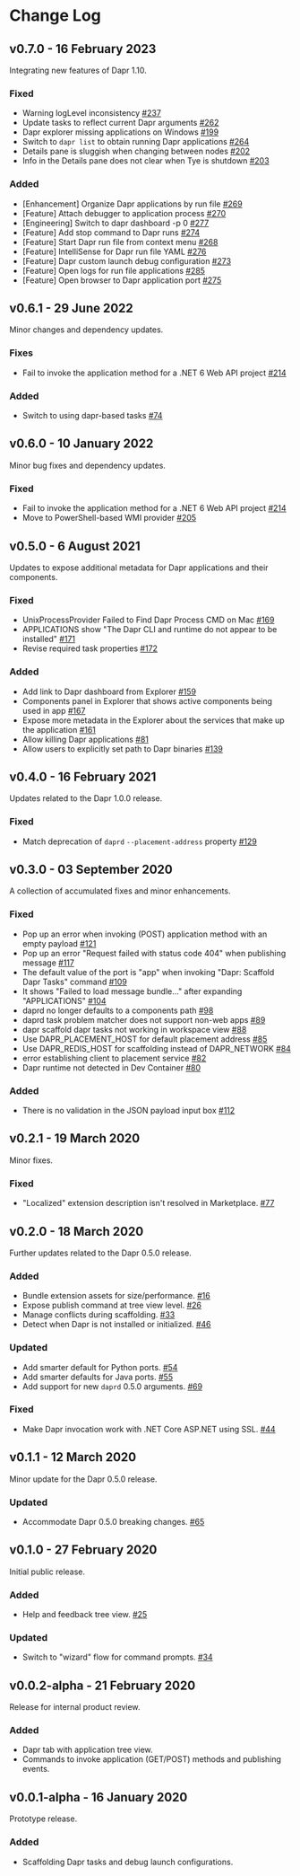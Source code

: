 # Change Log

## v0.7.0 - 16 February 2023

Integrating new features of Dapr 1.10.

### Fixed

* Warning logLevel inconsistency [#237](https://github.com/microsoft/vscode-dapr/issues/237)
* Update tasks to reflect current Dapr arguments [#262](https://github.com/microsoft/vscode-dapr/issues/262)
* Dapr explorer missing applications on Windows [#199](https://github.com/microsoft/vscode-dapr/issues/199)
* Switch to `dapr list` to obtain running Dapr applications [#264](https://github.com/microsoft/vscode-dapr/issues/264)
* Details pane is sluggish when changing between nodes [#202](https://github.com/microsoft/vscode-dapr/issues/202)
* Info in the Details pane does not clear when Tye is shutdown [#203](https://github.com/microsoft/vscode-dapr/issues/203)

### Added

* [Enhancement] Organize Dapr applications by run file [#269](https://github.com/microsoft/vscode-dapr/issues/269)
* [Feature] Attach debugger to application process [#270](https://github.com/microsoft/vscode-dapr/issues/270)
* [Engineering] Switch to dapr dashboard -p 0 [#277](https://github.com/microsoft/vscode-dapr/issues/277)
* [Feature] Add stop command to Dapr runs [#274](https://github.com/microsoft/vscode-dapr/issues/274)
* [Feature] Start Dapr run file from context menu [#268](https://github.com/microsoft/vscode-dapr/issues/268)
* [Feature] IntelliSense for Dapr run file YAML [#276](https://github.com/microsoft/vscode-dapr/issues/276)
* [Feature] Dapr custom launch debug configuration [#273](https://github.com/microsoft/vscode-dapr/issues/273)
* [Feature] Open logs for run file applications [#285](https://github.com/microsoft/vscode-dapr/issues/285)
* [Feature] Open browser to Dapr application port [#275](https://github.com/microsoft/vscode-dapr/issues/275)

## v0.6.1 - 29 June 2022

Minor changes and dependency updates.

### Fixes

* Fail to invoke the application method for a .NET 6 Web API project [#214](https://github.com/microsoft/vscode-dapr/issues/214)

### Added

* Switch to using dapr-based tasks [#74](https://github.com/microsoft/vscode-dapr/issues/74)

## v0.6.0 - 10 January 2022

Minor bug fixes and dependency updates.

### Fixed

* Fail to invoke the application method for a .NET 6 Web API project [#214](https://github.com/microsoft/vscode-dapr/issues/214)
* Move to PowerShell-based WMI provider [#205](https://github.com/microsoft/vscode-dapr/issues/205)

## v0.5.0 - 6 August 2021

Updates to expose additional metadata for Dapr applications and their components.

### Fixed

* UnixProcessProvider Failed to Find Dapr Process CMD on Mac [#169](https://github.com/microsoft/vscode-dapr/issues/169)
* APPLICATIONS show "The Dapr CLI and runtime do not appear to be installed" [#171](https://github.com/microsoft/vscode-dapr/issues/171)
* Revise required task properties [#172](https://github.com/microsoft/vscode-dapr/issues/172)

### Added

* Add link to Dapr dashboard from Explorer [#159](https://github.com/microsoft/vscode-dapr/issues/159)
* Components panel in Explorer that shows active components being used in app [#167](https://github.com/microsoft/vscode-dapr/issues/167)
* Expose more metadata in the Explorer about the services that make up the application [#161](https://github.com/microsoft/vscode-dapr/issues/161)
* Allow killing Dapr applications [#81](https://github.com/microsoft/vscode-dapr/issues/81)
* Allow users to explicitly set path to Dapr binaries [#139](https://github.com/microsoft/vscode-dapr/issues/139)

## v0.4.0 - 16 February 2021

Updates related to the Dapr 1.0.0 release.

### Fixed

* Match deprecation of `daprd` `--placement-address` property [#129](https://github.com/microsoft/vscode-dapr/issues/129)

## v0.3.0 - 03 September 2020

A collection of accumulated fixes and minor enhancements.

### Fixed

* Pop up an error when invoking (POST) application method with an empty payload [#121](https://github.com/microsoft/vscode-dapr/issues/121)
* Pop up an error "Request failed with status code 404" when publishing message [#117](https://github.com/microsoft/vscode-dapr/issues/117)
* The default value of the port is "app" when invoking "Dapr: Scaffold Dapr Tasks" command [#109](https://github.com/microsoft/vscode-dapr/issues/109)
* It shows "Failed to load message bundle..." after expanding "APPLICATIONS" [#104](https://github.com/microsoft/vscode-dapr/issues/104)
* daprd no longer defaults to a components path [#98](https://github.com/microsoft/vscode-dapr/issues/98)
* daprd task problem matcher does not support non-web apps [#89](https://github.com/microsoft/vscode-dapr/issues/89)
* dapr scaffold dapr tasks not working in workspace view [#88](https://github.com/microsoft/vscode-dapr/issues/88)
* Use DAPR_PLACEMENT_HOST for default placement address [#85](https://github.com/microsoft/vscode-dapr/issues/85)
* Use DAPR_REDIS_HOST for scaffolding instead of DAPR_NETWORK [#84](https://github.com/microsoft/vscode-dapr/issues/84)
* error establishing client to placement service [#82](https://github.com/microsoft/vscode-dapr/issues/82)
* Dapr runtime not detected in Dev Container [#80](https://github.com/microsoft/vscode-dapr/issues/80)

### Added

* There is no validation in the JSON payload input box [#112](https://github.com/microsoft/vscode-dapr/issues/112)

## v0.2.1 - 19 March 2020

Minor fixes.

### Fixed

* "Localized" extension description isn't resolved in Marketplace. [#77](https://github.com/microsoft/vscode-dapr/issues/77)

## v0.2.0 - 18 March 2020

Further updates related to the Dapr 0.5.0 release.

### Added

* Bundle extension assets for size/performance. [#16](https://github.com/microsoft/vscode-dapr/issues/16)
* Expose publish command at tree view level. [#26](https://github.com/microsoft/vscode-dapr/issues/26)
* Manage conflicts during scaffolding. [#33](https://github.com/microsoft/vscode-dapr/issues/33)
* Detect when Dapr is not installed or initialized. [#46](https://github.com/microsoft/vscode-dapr/issues/46)

### Updated

* Add smarter default for Python ports. [#54](https://github.com/microsoft/vscode-dapr/issues/54)
* Add smarter defaults for Java ports. [#55](https://github.com/microsoft/vscode-dapr/issues/55)
* Add support for new `daprd` 0.5.0 arguments. [#69](https://github.com/microsoft/vscode-dapr/issues/69)

### Fixed

* Make Dapr invocation work with .NET Core ASP.NET using SSL. [#44](https://github.com/microsoft/vscode-dapr/issues/44)

## v0.1.1 - 12 March 2020

Minor update for the Dapr 0.5.0 release.

### Updated

* Accommodate Dapr 0.5.0 breaking changes. [#65](https://github.com/microsoft/vscode-dapr/issues/65)

## v0.1.0 - 27 February 2020

Initial public release.

### Added

* Help and feedback tree view. [#25](https://github.com/microsoft/vscode-dapr/issues/25)

### Updated

* Switch to "wizard" flow for command prompts. [#34](https://github.com/microsoft/vscode-dapr/pull/34)

## v0.0.2-alpha - 21 February 2020

Release for internal product review.

### Added

* Dapr tab with application tree view.
* Commands to invoke application (GET/POST) methods and publishing events.

## v0.0.1-alpha - 16 January 2020

Prototype release.

### Added

* Scaffolding Dapr tasks and debug launch configurations.